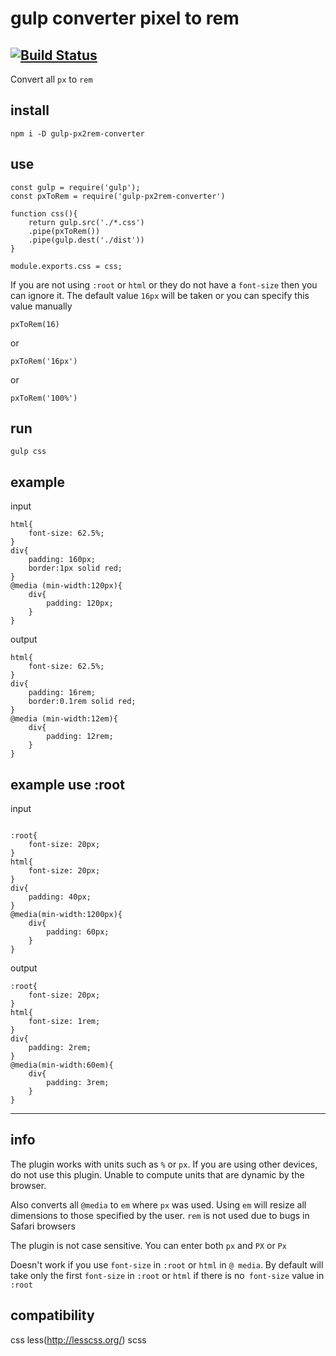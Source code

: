 # gulp converter pixel to rem
[![Build Status](https://travis-ci.com/dasx10/gulp-px-to-rem.svg?branch=master)](https://travis-ci.com/dasx10/gulp-px-to-rem)
----
Convert all `px` to `rem`
## install

```
npm i -D gulp-px2rem-converter
```

## use
```
const gulp = require('gulp');
const pxToRem = require('gulp-px2rem-converter')

function css(){
    return gulp.src('./*.css')
    .pipe(pxToRem())
    .pipe(gulp.dest('./dist'))
}

module.exports.css = css;
```

If you are not using `:root` or `html` or they do not have a `font-size` then you can ignore it. The default value `16px` will be taken or you can specify this value manually
```
pxToRem(16)
```
or
```
pxToRem('16px')
```
or
```
pxToRem('100%')
```
## run
```
gulp css
```

## example
input
```
html{
    font-size: 62.5%;
}
div{
    padding: 160px;
    border:1px solid red;
}
@media (min-width:120px){
    div{
        padding: 120px;
    }
}
```
output
```
html{
    font-size: 62.5%;
}
div{
    padding: 16rem;
    border:0.1rem solid red;
}
@media (min-width:12em){
    div{
        padding: 12rem;
    }
}
```
## example use :root
input
```

:root{
    font-size: 20px;
}
html{
    font-size: 20px;
}
div{
    padding: 40px;
}
@media(min-width:1200px){
    div{
        padding: 60px;
    }
}
```
output
```
:root{
    font-size: 20px;
}
html{
    font-size: 1rem;
}
div{
    padding: 2rem;
}
@media(min-width:60em){
    div{
        padding: 3rem;
    }
}
```

----
## info

The plugin works with units such as `%` or `px`. If you are using other devices, do not use this plugin. Unable to compute units that are dynamic by the browser.

Also converts all `@media` to `em` where `px` was used. Using `em` will resize all dimensions to those specified by the user. `rem` is not used due to bugs in Safari browsers

The plugin is not case sensitive.
You can enter both `px` and `PX` or `Px`

Doesn't work if you use `font-size` in `:root` or `html`
in `@ media`.
By default will take only the first `font-size` in `:root` or `html` if there is no` font-size` value in `:root`

## compatibility

css less(http://lesscss.org/) scss
